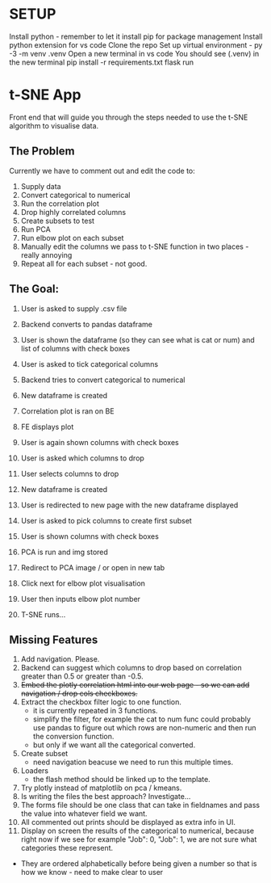 # SETUP
Install python
    - remember to let it install pip for package management
Install python extension for vs code
Clone the repo
Set up virtual environment
    - py -3 -m venv .venv
Open a new terminal in vs code
You should see (.venv) in the new terminal
pip install -r requirements.txt
flask run



# t-SNE App

Front end that will guide you through the steps needed to use the t-SNE algorithm to visualise data.

## The Problem

Currently we have to comment out and edit the code to:

1. Supply data
2. Convert categorical to numerical
3. Run the correlation plot
4. Drop highly correlated columns
5. Create subsets to test
6. Run PCA
7. Run elbow plot on each subset
8. Manually edit the columns we pass to t-SNE function in two places - really annoying
9. Repeat all for each subset - not good.

## The Goal:

1. User is asked to supply .csv file
2. Backend converts to pandas dataframe
3. User is shown the dataframe (so they can see what is cat or num) and list of columns with check boxes
4. User is asked to tick categorical columns
5. Backend tries to convert categorical to numerical
6. New dataframe is created

7. Correlation plot is ran on BE
8. FE displays plot

9. User is again shown columns with check boxes
10. User is asked which columns to drop

11. User selects columns to drop
12. New dataframe is created

13. User is redirected to new page with the new dataframe displayed

14. User is asked to pick columns to create first subset
15. User is shown columns with check boxes

16. PCA is run and img stored
17. Redirect to PCA image / or open in new tab

18. Click next for elbow plot visualisation

19. User then inputs elbow plot number

20. T-SNE runs...

## Missing Features

1. Add navigation. Please.
2. Backend can suggest which columns to drop based on correlation greater than 0.5 or greater than -0.5.
3. ~~Embed the plotly correlation html into our web page - so we can add navigation / drop cols checkboxes.~~
4. Extract the checkbox filter logic to one function.
   - it is currently repeated in 3 functions.
   - simplify the filter, for example the cat to num func could probably use pandas to figure out which rows are non-numeric and then run the conversion function.
   - but only if we want all the categorical converted.
5. Create subset
   - need navigation beacuse we need to run this multiple times.
6. Loaders
   - the flash method should be linked up to the template.
7. Try plotly instead of matplotlib on pca / kmeans.
8. Is writing the files the best approach? Investigate...
9. The forms file should be one class that can take in fieldnames and pass the value into whatever field we want.
10. All commented out prints should be displayed as extra info in UI.
11. Display on screen the results of the categorical to numerical, because right now if we see for example "Job": 0, "Job": 1, we are not sure what categories these represent.

- They are ordered alphabetically before being given a number so that is how we know - need to make clear to user
